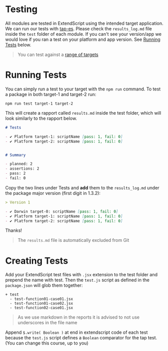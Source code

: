 # Testing

All modules are tested in ExtendScript using the intended target application. We can run our tests with [tap-es](https://github.com/ExtendScript/tap-es). Please check the `results_log.md` file inside the `test` folder of each module. If you can't see your version/app we would love if you ran a test on your platform and app version. See [Running Tests](#running-tests) below.

> You can test against a [range of targets](https://github.com/nbqx/fakestk/blob/master/resources/versions.json) 

# Running Tests

You can simply run a test to your target with the `npm run` command. To test a package in both target-1 and target-2 run:

    npm run test target-1 target-2

This will create a rapport called `results.md` inside the test folder, which will look similarly to the rapport below.

```markdown
# Tests

- ✔ Platform target-1: scriptName [pass: 1, fail: 0] 
- ✔ Platform target-2: scriptName [pass: 1, fail: 0]


# Summary	

- planned: 2	
- assertions: 2	
- pass: 2	
- fail: 0	

```

Copy the two lines under Tests and **add** them to the `results_log.md` under the package major version (first digit in 1.3.2):

```markdown
> Version 1

- ✔ Darwin target-0: scriptName [pass: 1, fail: 0] 
- ✔ Platform target-1: scriptName [pass: 1, fail: 0] 
- ✔ Platform target-2: scriptName [pass: 1, fail: 0]

```

Thanks!

> The `results.md` file is automatically excluded from Git

# Creating Tests

Add your ExtendScript test files with `.jsx` extension to the test folder and prepend the name with test. Then the `test.js` script as defined in the `package.json` will glob them together:

    + test  
      - test-function01-case01.jsx
      - test-function01-case02.jsx
      - test-function02-case01.jsx

> As we use markdown in the reports it is advised to not use underscores in the file name

Append `$.write( Boolean )` at end in extendscript code of each test because the `test.js` script defines a `Boolean` comparator for the tap test. (You can change this course, up to you) 
